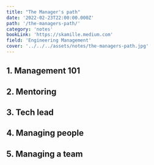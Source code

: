 ```yaml
---
title: "The Manager's path"
date: '2022-02-23T22:00:00.000Z'
path: '/the-managers-path/'
category: 'notes'
bookLink: 'https://skamille.medium.com'
field: 'Engineering Management'
cover: '../../../assets/notes/the-managers-path.jpg'
---
```


## 1. Management 101

## 2. Mentoring

## 3. Tech lead

## 4. Managing people

## 5. Managing a team

